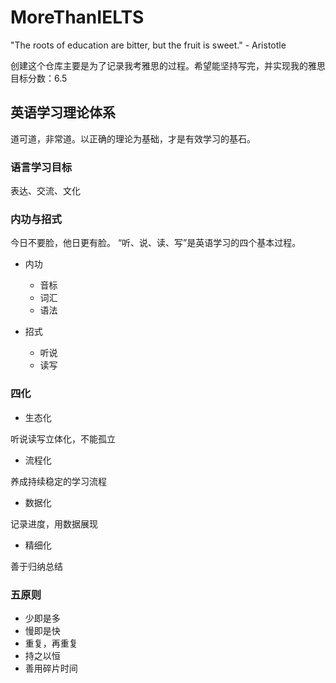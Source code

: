 # MoreThanIELTS
"The roots of education are bitter, but the fruit is sweet." - Aristotle

创建这个仓库主要是为了记录我考雅思的过程。希望能坚持写完，并实现我的雅思目标分数：6.5

## 英语学习理论体系
道可道，非常道。以正确的理论为基础，才是有效学习的基石。

### 语言学习目标
表达、交流、文化

### 内功与招式
今日不要脸，他日更有脸。
“听、说、读、写”是英语学习的四个基本过程。

- 内功
  - 音标
  - 词汇
  - 语法
  
- 招式
   - 听说
   - 读写
   
### 四化

- 生态化

听说读写立体化，不能孤立

- 流程化

养成持续稳定的学习流程

- 数据化

记录进度，用数据展现

- 精细化

善于归纳总结
   
 ### 五原则
 
- 少即是多
- 慢即是快
- 重复，再重复
- 持之以恒
- 善用碎片时间
